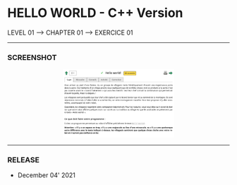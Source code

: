 # HELLO WORLD - C++ Version
LEVEL 01 --> CHAPTER 01 --> EXERCICE 01

---
### **SCREENSHOT**

<div align="center">
    <img
        src="https://github.com/Ayckinn/CPP/blob/main/FRANCE_IOI/LEVEL_01/Chapter_01/01_hello_world/todo.png"
        alt="DEMO"
        style="width:50%">
</div>

---
### **RELEASE**

- December 04' 2021